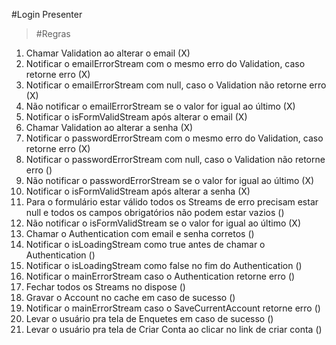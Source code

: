 #Login Presenter

>#Regras
1. Chamar Validation ao alterar o email (X)
2. Notificar o emailErrorStream com o mesmo erro do Validation, caso retorne erro (X)
3. Notificar o emailErrorStream com null, caso o Validation não retorne erro (X)
4. Não notificar o emailErrorStream se o valor for igual ao último (X)
5. Notificar o isFormValidStream após alterar o email (X)
6. Chamar Validation ao alterar a senha (X)
7. Notificar o passwordErrorStream com o mesmo erro do Validation, caso retorne erro (X)
8. Notificar o passwordErrorStream com null, caso o Validation não retorne erro ()
9. Não notificar o passwordErrorStream se o valor for igual ao último (X)
10. Notificar o isFormValidStream após alterar a senha (X)
11. Para o formulário estar válido todos os Streams de erro precisam estar null e todos os campos obrigatórios não podem estar vazios ()
12. Não notificar o isFormValidStream se o valor for igual ao último (X)
13. Chamar o Authentication com email e senha corretos ()
14. Notificar o isLoadingStream como true antes de chamar o Authentication ()
15. Notificar o isLoadingStream como false no fim do Authentication ()
16. Notificar o mainErrorStream caso o Authentication retorne erro ()
17. Fechar todos os Streams no dispose ()
18. Gravar o Account no cache em caso de sucesso ()
19. Notificar o mainErrorStream caso o SaveCurrentAccount retorne erro ()
20. Levar o usuário pra tela de Enquetes em caso de sucesso ()
21. Levar o usuário pra tela de Criar Conta ao clicar no link de criar conta ()